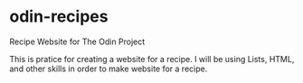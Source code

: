 # odin-recipes
Recipe Website for The Odin Project

This is pratice for creating a website for a recipe. I will be using Lists, HTML, and other
skills in order to make website for a recipe.